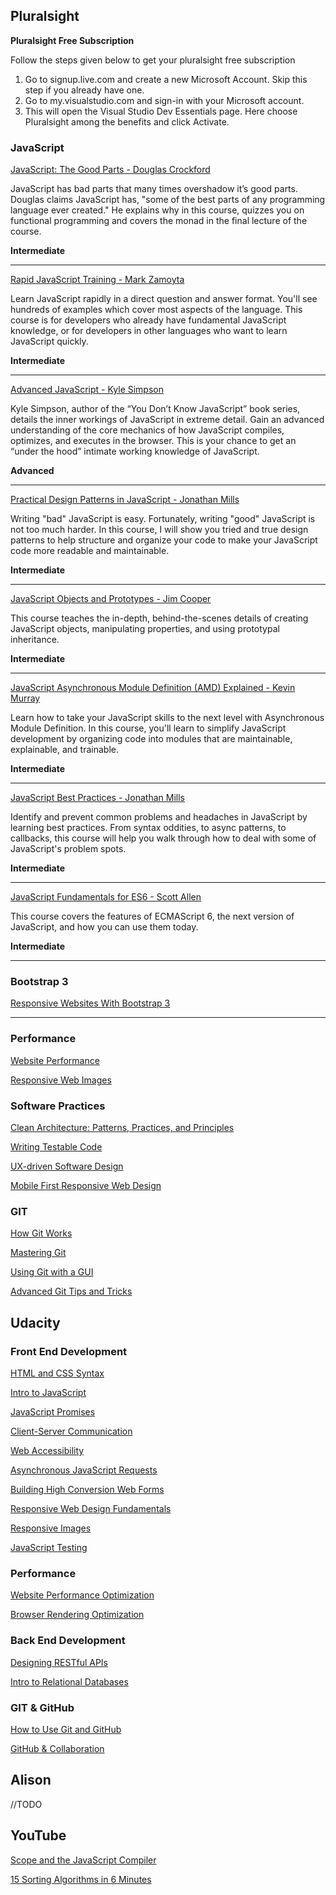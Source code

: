 ## Pluralsight

**Pluralsight Free Subscription**

Follow the steps given below to get your pluralsight free subscription

1. Go to signup.live.com and create a new Microsoft Account. Skip this step if you already have one.
1. Go to my.visualstudio.com and sign-in with your Microsoft account.
1. This will open the Visual Studio Dev Essentials page. Here choose Pluralsight among the benefits and click Activate.

### JavaScript


[JavaScript: The Good Parts - Douglas Crockford](https://goo.gl/9HVNWK)

JavaScript has bad parts that many times overshadow it’s good parts. Douglas claims JavaScript has, "some of the best parts of any programming language ever created." He explains why in this course, quizzes you on functional programming and covers the monad in the final lecture of the course.
 
 **Intermediate**
 
-----

[Rapid JavaScript Training - Mark Zamoyta](https://goo.gl/Q67oJy)

Learn JavaScript rapidly in a direct question and answer format. You'll see hundreds of examples which cover most aspects of the language. This course is for developers who already have fundamental JavaScript knowledge, or for developers in other languages who want to learn JavaScript quickly.

 **Intermediate**
 
-----

[Advanced JavaScript - Kyle Simpson](https://goo.gl/FBmq1G)

Kyle Simpson, author of the “You Don’t Know JavaScript” book series, details the inner workings of JavaScript in extreme detail. Gain an advanced understanding of the core mechanics of how JavaScript compiles, optimizes, and executes in the browser. This is your chance to get an “under the hood” intimate working knowledge of JavaScript.

**Advanced**

-----

[Practical Design Patterns in JavaScript - Jonathan Mills](https://goo.gl/FZWRTc)

Writing "bad" JavaScript is easy. Fortunately, writing "good" JavaScript is not too much harder. In this course, I will show you tried and true design patterns to help structure and organize your code to make your JavaScript code more readable and maintainable.

**Intermediate** 

-----

[JavaScript Objects and Prototypes - Jim Cooper](https://goo.gl/gMuSJq)

This course teaches the in-depth, behind-the-scenes details of creating JavaScript objects, manipulating properties, and using prototypal inheritance.

**Intermediate**

-----

[JavaScript Asynchronous Module Definition (AMD) Explained - Kevin Murray](https://goo.gl/4zTb6Q)

Learn how to take your JavaScript skills to the next level with Asynchronous Module Definition. In this course, you'll learn to simplify JavaScript development by organizing code into modules that are maintainable, explainable, and trainable.

**Intermediate**

-----


[JavaScript Best Practices - Jonathan Mills](https://goo.gl/A62UJD)

Identify and prevent common problems and headaches in JavaScript by learning best practices. From syntax oddities, to async patterns, to callbacks, this course will help you walk through how to deal with some of JavaScript's problem spots.

**Intermediate**

-----


[JavaScript Fundamentals for ES6 - Scott Allen](https://goo.gl/gQiwgc)

This course covers the features of ECMAScript 6, the next version of JavaScript, and how you can use them today.

**Intermediate**

-----



### Bootstrap 3 


[Responsive Websites With Bootstrap 3](https://goo.gl/EeMAQu)

-----

### Performance

[Website Performance](https://goo.gl/tWuTGy)

[Responsive Web Images](https://goo.gl/HxbL9B)

### Software Practices
[Clean Architecture: Patterns, Practices, and Principles](https://goo.gl/5n4MKu)

[Writing Testable Code](https://goo.gl/cMRGco)

[UX-driven Software Design](https://goo.gl/p7qPN5)

[Mobile First Responsive Web Design](https://goo.gl/AmakRr)

### GIT

[How Git Works](https://goo.gl/i5dG2L)

[Mastering Git](https://goo.gl/MHh5Zr)

[Using Git with a GUI](https://goo.gl/is5mCK)

[Advanced Git Tips and Tricks](https://goo.gl/JBf42B)

## Udacity
### Front End Development

[HTML and CSS Syntax](https://www.udacity.com/course/html-and-css-syntax--ud001)

[Intro to JavaScript](https://www.udacity.com/course/intro-to-javascript--ud803)

[JavaScript Promises](https://www.udacity.com/course/javascript-promises--ud898)

[Client-Server Communication](https://www.udacity.com/course/client-server-communication--ud897)

[Web Accessibility](https://www.udacity.com/course/web-accessibility--ud891)

[Asynchronous JavaScript Requests](https://goo.gl/oA1XrD)

[Building High Conversion Web Forms](https://goo.gl/CEu9rG)

[Responsive Web Design Fundamentals](https://goo.gl/1oCwqr)

[Responsive Images](https://www.udacity.com/course/responsive-images--ud882)

[JavaScript Testing](https://www.udacity.com/course/javascript-testing--ud549)

### Performance

[Website Performance Optimization](https://www.udacity.com/course/website-performance-optimization--ud884)

[Browser Rendering Optimization](https://goo.gl/oyBSFL)


### Back End Development

[Designing RESTful APIs](https://www.udacity.com/course/designing-restful-apis--ud388)

[Intro to Relational Databases](https://www.udacity.com/course/intro-to-relational-databases--ud197)

### GIT & GitHub

[How to Use Git and GitHub](https://www.udacity.com/course/how-to-use-git-and-github--ud775)

[GitHub & Collaboration](https://www.udacity.com/course/github-collaboration--ud456)


## Alison
//TODO

## YouTube

[Scope and the JavaScript Compiler](https://www.youtube.com/watch?v=nRZri_CHqnA)

[15 Sorting Algorithms in 6 Minutes](https://www.youtube.com/watch?v=kPRA0W1kECg)